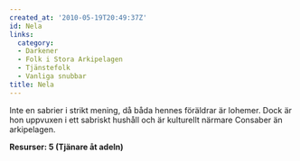 ```yaml
---
created_at: '2010-05-19T20:49:37Z'
id: Nela
links:
  category:
  - Darkener
  - Folk i Stora Arkipelagen
  - Tjänstefolk
  - Vanliga snubbar
title: Nela
---
```


Inte en sabrier i strikt mening, då båda hennes föräldrar är lohemer. Dock är hon uppvuxen i ett
sabriskt hushåll och är kulturellt närmare Consaber än arkipelagen.

**Resurser: 5 (Tjänare åt adeln)** 